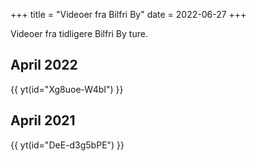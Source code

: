 +++
title = "Videoer fra Bilfri By"
date = 2022-06-27
+++

Videoer fra tidligere Bilfri By ture.

## April 2022
{{ yt(id="Xg8uoe-W4bI") }}

## April 2021
{{ yt(id="DeE-d3g5bPE") }}

